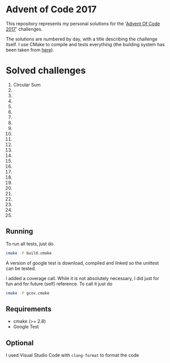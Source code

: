 # Advent of Code 2017

This repository represents my personal solutions for the '[Advent Of Code 2017](http://adventofcode.com/2017)' challenges.

The solutions are numbered by day, with a title describing the challenge itself. I use CMake to compile and tests everything (the building system has been taken from [here](https://github.com/snikulov/google-test-examples)).

# Solved challenges
1. Circular Sum
1.  
1. 
1.  
1. 
1.  
1. 
1.  
1. 
1. 
1.  
1. 
1.  
1. 
1. 
1.  
1. 
1.  
1. 
1. 
1.  
1. 
1.  
1. 
1. 

## Running
To run all tests, just do
```bash
cmake -P build.cmake
```
A version of google test is download, compiled and linked so the unittest can be tested.

I added a coverage call. While it is not absolutely necessary, I did just for fun and for future (self) reference.
To call it just do
```bash
cmake -P gcov.cmake
```

## Requirements
- cmake (>= 2.8)
- Google Test

## Optional
I used Visual Studio Code with ```clang-format``` to format the code